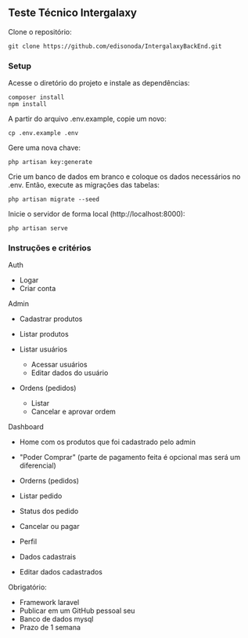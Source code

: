 ## Teste Técnico Intergalaxy

Clone o repositório:

    git clone https://github.com/edisonoda/IntergalaxyBackEnd.git

### Setup

Acesse o diretório do projeto e instale as dependências:

    composer install
    npm install

A partir do arquivo .env.example, copie um novo:

    cp .env.example .env

Gere uma nova chave:

    php artisan key:generate

Crie um banco de dados em branco e coloque os dados necessários no .env. Então, execute as migrações das tabelas:

    php artisan migrate --seed
                
Inicie o servidor de forma local (http://localhost:8000):

    php artisan serve

### Instruções e critérios

Auth
- Logar
- Criar conta

Admin
- Cadastrar produtos
- Listar produtos

- Listar usuários
  - Acessar usuários
  - Editar dados do usuário

- Ordens (pedidos) 
  - Listar
  - Cancelar e aprovar ordem

Dashboard
- Home com os produtos que foi cadastrado pelo admin
- "Poder Comprar" (parte de pagamento feita é opcional mas será um diferencial)

- Orderns (pedidos)
- Listar pedido
- Status dos pedido 
- Cancelar ou pagar

- Perfil
- Dados cadastrais
- Editar dados cadastrados

Obrigatório:
- Framework laravel 
- Publicar em um GitHub pessoal seu
- Banco de dados mysql
- Prazo de 1 semana